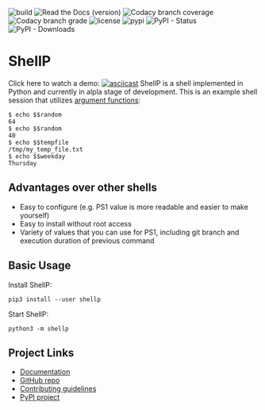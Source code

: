 ![build](https://img.shields.io/travis/dullbananas/shellp/develop.svg)
![Read the Docs (version)](https://img.shields.io/readthedocs/shellp/develop.svg)
![Codacy branch coverage](https://img.shields.io/codacy/coverage/0d67da41aecc427d82b8a0e7b6747f83/develop.svg)
![Codacy branch grade](https://img.shields.io/codacy/grade/0d67da41aecc427d82b8a0e7b6747f83/develop.svg)
![license](https://img.shields.io/github/license/dullbananas/shellp.svg?color=blue)
![pypi](https://img.shields.io/pypi/v/shellp.svg?color=blue)
![PyPI - Status](https://img.shields.io/pypi/status/shellp.svg?color=blue)
![PyPI - Downloads](https://img.shields.io/pypi/dm/shellp.svg)

# ShellP
Click here to watch a demo:
[![asciicast](https://asciinema.org/a/257573.svg)](https://asciinema.org/a/257573)
ShellP is a shell implemented in Python and currently in alpla stage of development. This is an example shell session that utilizes [argument functions](https://shellp.readthedocs.io/en/latest/features/arg_funcs.html):

```
$ echo $$random
64
$ echo $$random
40
$ echo $$tempfile
/tmp/my_temp_file.txt
$ echo $$weekday
Thursday
```

## Advantages over other shells
  * Easy to configure (e.g. PS1 value is more readable and easier to make yourself)
  * Easy to install without root access
  * Variety of values that you can use for PS1, including git branch and execution duration of previous command


## Basic Usage
Install ShellP:

```
pip3 install --user shellp
```

Start ShellP:

```
python3 -m shellp
```

## Project Links
  * [Documentation](https://shellp.readthedocs.io/en/latest/)
  * [GitHub repo](https://github.com/dullbananas/shellp)
  * [Contributing guidelines](https://github.com/dullbananas/shellp/blob/master/CONTRIBUTING.md)
  * [PyPI project](https://pypi.org/project/shellp)
